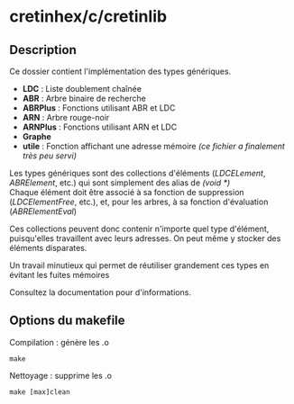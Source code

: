 cretinhex/c/cretinlib
=====================


Description
-----------

Ce dossier contient l'implémentation des types génériques.

  - **LDC** : Liste doublement chaînée
  - **ABR** : Arbre binaire de recherche
  - **ABRPlus** : Fonctions utilisant ABR et LDC
  - **ARN** : Arbre rouge-noir
  - **ARNPlus** : Fonctions utilisant ARN et LDC
  - **Graphe**
  - **utile** : Fonction affichant une adresse mémoire *(ce fichier a finalement très peu servi)*

Les types génériques sont des collections d'éléments (*LDCELement*, *ABRElement*, etc.) qui sont simplement des alias de *(void \*)*  
Chaque élément doit être associé à sa fonction de suppression (*LDCElementFree*, etc.), et, pour les arbres, à sa fonction d'évaluation (*ABRElementEval*)

Ces collections peuvent donc contenir n'importe quel type d'élément, puisqu'elles travaillent avec leurs adresses. On peut même y stocker des éléments disparates.

Un travail minutieux qui permet de réutiliser grandement ces types en évitant les fuites mémoires

Consultez la documentation pour d'informations.



Options du makefile
-------------------

Compilation : génère les .o

	make

Nettoyage : supprime les .o

	make [max]clean

